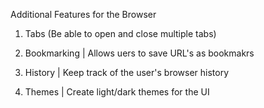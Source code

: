 
Additional Features for the Browser

1. Tabs (Be able to open and close multiple tabs)

2. Bookmarking | Allows uers to save URL's as bookmakrs

3. History | Keep track of the user's browser history

4. Themes | Create light/dark themes for the UI

